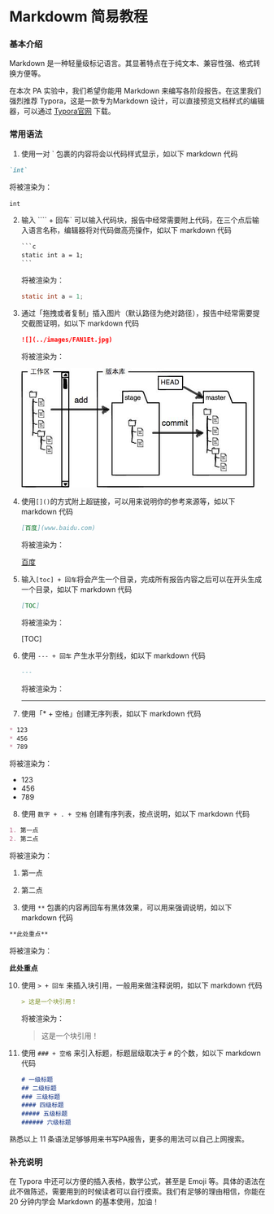 # Markdowm 简易教程

### 基本介绍

Markdown 是一种轻量级标记语言。其显著特点在于纯文本、兼容性强、格式转换方便等。

在本次 PA 实验中，我们希望你能用 Markdown 来编写各阶段报告。在这里我们强烈推荐 Typora，这是一款专为Markdown 设计，可以直接预览文档样式的编辑器，可以通过 [Typora官网](https://www.typora.io) 下载。

### 常用语法

1. 使用一对 ` 包裹的内容将会以代码样式显示，如以下 markdown 代码

  ```markdown
  `int`
  ```

  将被渲染为：

  `int`

2. 输入 ```` + 回车` 可以输入代码块，报告中经常需要附上代码，在三个点后输入语言名称，编辑器将对代码做高亮操作，如以下 markdown 代码

   ```markdown
   ​```c
   static int a = 1;
   ​```
   ```

   将被渲染为：

   ```c
   static int a = 1;
   ```

3. 通过「拖拽或者复制」插入图片（默认路径为绝对路径），报告中经常需要提交截图证明，如以下 markdown 代码

   ```markdown
   ![](../images/FAN1Et.jpg)
   ```

   将被渲染为：

   ![](../images/FAN1Et.jpg)

4. 使用`[]()`的方式附上超链接，可以用来说明你的参考来源等，如以下 markdown 代码

     ```markdown
     [百度](www.baidu.com)
     ```

     将被渲染为：

     [百度](www.baidu.com)

5. 输入`[toc] + 回车`将会产生一个目录，完成所有报告内容之后可以在开头生成一个目录，如以下 markdown 代码

     ```markdown
     [TOC]
     ```

     将被渲染为：

     [TOC]

6. 使用 `--- + 回车` 产生水平分割线，如以下 markdown 代码

     ```markdown
     ---
     ```

     将被渲染为：

     ---

7. 使用「* + 空格」创建无序列表，如以下 markdown 代码

  ```markdown
  * 123
  * 456
  * 789
  ```

  将被渲染为：

  * 123
  * 456
  * 789

8. 使用 `数字 + . + 空格` 创建有序列表，按点说明，如以下 markdown 代码

  ```markdown
  1. 第一点
  2. 第二点
  ```

  将被渲染为：

  1. 第一点
  2. 第二点

9. 使用 `**` 包裹的内容再回车有黑体效果，可以用来强调说明，如以下 markdown 代码

  ```markdown
  **此处重点**
  ```

  将被渲染为：

  **此处重点**

10. 使用 `> + 回车` 来插入块引用，一般用来做注释说明，如以下 markdown 代码

     ```markdown
     > 这是一个块引用！
     ```

     将被渲染为：

     > 这是一个块引用！

11. 使用 `### + 空格` 来引入标题，标题层级取决于 `#` 的个数，如以下 markdown 代码

      ```markdown
      # 一级标题
      ## 二级标题
      ### 三级标题
      #### 四级标题
      ##### 五级标题
      ###### 六级标题
      ```

熟悉以上 11 条语法足够够用来书写PA报告，更多的用法可以自己上网搜索。

### 补充说明

在 Typora 中还可以方便的插入表格，数学公式，甚至是 Emoji 等。具体的语法在此不做陈述，需要用到的时候读者可以自行摸索。我们有足够的理由相信，你能在 20 分钟内学会 Markdown 的基本使用，加油！